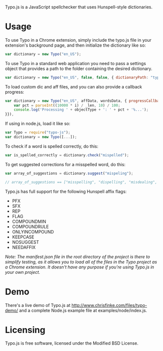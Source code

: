 Typo.js is a JavaScript spellchecker that uses Hunspell-style dictionaries.

Usage
=====

To use Typo in a Chrome extension, simply include the typo.js file in your extension's background page, and then initialize the dictionary like so:

```javascript
var dictionary = new Typo("en_US");
```

To use Typo in a standard web application you need to pass a settings object that provides a path to the folder containing the desired dictionary.

```javascript
var dictionary = new Typo("en_US", false, false, { dictionaryPath: "typo/dictionaries" }),
```

To load custom dic and aff files, and you can also provide a callback progress:

```javascript
var dictionary = new Typo("en_US", affData, wordsData, { progressCallback: function (objectType, i, total) {
    var pct = parseInt((10000 * i) / _len, 10) / 100;
    console.log('Processing ' + objectType + ': ' + pct + '%...');
}}),
```

If using in node.js, load it like so:

```javascript
var Typo = require("typo-js");
var dictionary = new Typo([...]);
```

To check if a word is spelled correctly, do this:

```javascript
var is_spelled_correctly = dictionary.check("mispelled");
```

To get suggested corrections for a misspelled word, do this:
	
```javascript
var array_of_suggestions = dictionary.suggest("mispeling");

// array_of_suggestions == ["misspelling", "dispelling", "misdealing", "misfiling", "misruling"]
```

Typo.js has full support for the following Hunspell affix flags:

* PFX
* SFX
* REP
* FLAG
* COMPOUNDMIN
* COMPOUNDRULE
* ONLYINCOMPOUND
* KEEPCASE
* NOSUGGEST
* NEEDAFFIX

_Note: The manifest.json file in the root directory of the project is there to simplify testing, as it allows you to load all of the files in the Typo project as a Chrome extension. It doesn't have any purpose if you're using Typo.js in your own project._

Demo
====
There's a live demo of Typo.js at http://www.chrisfinke.com/files/typo-demo/ and a complete Node.js example file at examples/node/index.js.

Licensing
=========

Typo.js is free software, licensed under the Modified BSD License.